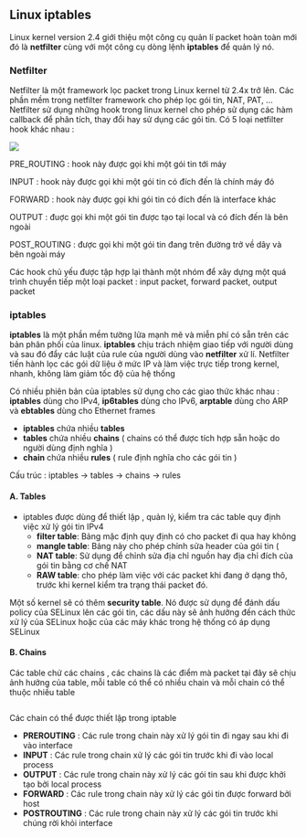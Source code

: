 ## Linux iptables

Linux kernel version 2.4 giới thiệu một công cụ quản lí packet hoàn toàn mới đó là **netfilter** cùng với một công cụ dòng lệnh **iptables** để quản lý nó. 

### Netfilter

Netfilter là một framework lọc packet trong Linux kernel từ 2.4x trở lên. Các phần mềm trong netfilter framework cho phép lọc gói tin, NAT, PAT, ... Netfilter sử dụng những hook trong linux kernel cho phép sử dụng các hàm callback để phân tích, thay đổi hay sử dụng các gói tin. Có 5 loại netfilter hook khác nhau : 

<img src="https://github.com/vjnkvt/Images/blob/master/netfilter.png">

PRE_ROUTING : hook này được gọi khi một gói tin tới máy

INPUT : hook này được gọi khi một gói tin có đích đến là chính máy đó

FORWARD : hook này được gọi khi gói tin có đích đến là interface khác

OUTPUT : đuợc gọi khi một gói tin được tạo tại local và có đích đến là bên ngoài

POST_ROUTING : được gọi khi một gói tin đang trên đường trở về dây và bên ngoài máy

Các hook chủ yếu được tập hợp lại thành một nhóm để xây dựng một quá trình chuyển tiếp một loại packet : input packet, forward packet, output packet

### iptables

**iptables** là một phần mềm tường lửa mạnh mẽ và miễn phí có sẵn trên các bản phân phối của linux. **iptables** chịu trách nhiệm giao tiếp với người dùng và sau đó đẩy các luật của rule của người dùng vào **netfilter** xử lí. Netfilter tiến hành lọc các gói dữ liệu ở mức IP và làm việc trực tiếp trong kernel, nhanh, không làm giảm tốc độ của hệ thống

Có nhiều phiên bản của iptables sử dụng cho các giao thức khác nhau : **iptables** dùng cho IPv4, **ip6tables** dùng cho IPv6, **arptable** dùng cho ARP và **ebtables** dùng cho Ethernet frames

- **iptables** chứa nhiều **tables**
- **tables** chứa nhiều **chains** ( chains có thể được tích hợp sẵn hoặc do người dùng định nghĩa )
- **chain** chứa nhiều **rules** ( rule định nghĩa cho các gói tin ) 

Cấu trúc : iptables -> tables -> chains -> rules

#### A. Tables

- iptables được dùng để thiết lập , quản lý, kiểm tra các table quy định việc xử lý gói tin IPv4
  - **filter table**: Bảng mặc định quy định có cho packet đi qua hay không
  - **mangle table**: Bảng này cho phép chỉnh sửa header của gói tin (
  - **NAT table**: Sử dụng để chỉnh sửa địa chỉ nguồn hay địa chỉ đích của gói tin bằng cơ chế NAT
  - **RAW table**: cho phép làm việc với các packet khi đang ở dạng thô, trước khi kernel kiểm tra trạng thái packet đó.
  
Một số kernel sẽ có thêm **security table**. Nó được sử dụng để đánh dấu policy của SELinux lên các gói tin, các dấu này sẽ ảnh hưởng đến cách thức xử lý của SELinux hoặc của các máy khác trong hệ thống có áp dụng SELinux

#### B. Chains 

Các table chứ các chains , các chains là các điểm mà packet tại đây sẽ chịu ảnh hưởng của table, mỗi table có thể có nhiều chain và mỗi chain có thể thuộc nhiều table

<img src="">

Các chain có thể được thiết lập trong iptable
- **PREROUTING** : Các rule trong chain này xử lý gói tin đi ngay sau khi đi vào interface
- **INPUT** : Các rule trong chain xử lý các gói tin trước khi đi vào local process
- **OUTPUT** : Các rule trong chain này xử lý các gói tin sau khi được khởi tạo bởi local process
- **FORWARD** : Các rule trong chain này xử lý các gói tin được forward bởi host
- **POSTROUTING** : Các rule trong chain này xử lý các gói tin trước khi chúng rời khỏi interface

<img src="">
